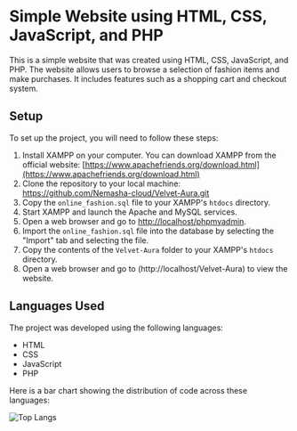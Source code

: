 # Simple Website using HTML, CSS, JavaScript, and PHP

This is a simple website that was created using HTML, CSS, JavaScript, and PHP. The website allows users to browse a selection of fashion items and make purchases. It includes features such as a shopping cart and checkout system.

## Setup

To set up the project, you will need to follow these steps:

1. Install XAMPP on your computer. You can download XAMPP from the official website: [https://www.apachefriends.org/download.html](https://www.apachefriends.org/download.html)
2. Clone the repository to your local machine: https://github.com/Nemasha-cloud/Velvet-Aura.git
3. Copy the `online_fashion.sql` file to your XAMPP's `htdocs` directory.
4. Start XAMPP and launch the Apache and MySQL services.
5. Open a web browser and go to [http://localhost/phpmyadmin](http://localhost/phpmyadmin).
6. Import the `online_fashion.sql` file into the database by selecting the "Import" tab and selecting the file.
7. Copy the contents of the `Velvet-Aura` folder to your XAMPP's `htdocs` directory.
8. Open a web browser and go to (http://localhost/Velvet-Aura) to view the website.

## Languages Used

The project was developed using the following languages:

* HTML
* CSS
* JavaScript
* PHP

Here is a bar chart showing the distribution of code across these languages:

![Top Langs](https://github-readme-stats.vercel.app/api/top-langs/?username=RxshiA&layout=compact)
